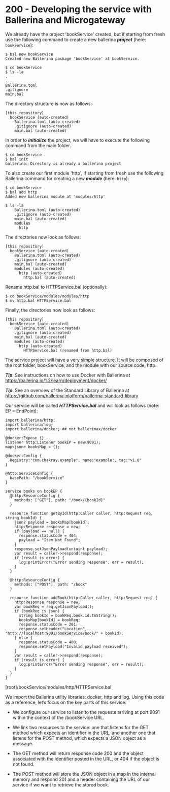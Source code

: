 # 200 - Developing the service with Ballerina and Microgateway

We already have the project 'bookService' created, but if starting from fresh use the following command to create a new ballerina ***project*** (here: ```bookService```):

```
$ bal new bookService
Created new Ballerina package 'bookService' at bookService.
```

```
$ cd bookService
$ ls -la
.
..
Ballerina.toml
.gitignore
main.bal
```

The directory structure is now as follows:

```
[this repository]
  bookService (auto-created)
    Ballerina.toml (auto-created)
    .gitignore (auto-created)
    main.bal (auto-created)
```

In order to ***initialize*** the project, we will have to execute the following command from the main folder.

```
$ cd bookService
$ bal init
ballerina: Directory is already a ballerina project
```

To also create our first module 'http', if starting from fresh use the following Ballerina command for creating a new ***module*** (here: ```http```):

```
$ cd bookService
$ bal add http
Added new ballerina module at 'modules/http'
```

```
$ ls -la
    Ballerina.toml (auto-created)
    .gitignore (auto-created)
    main.bal (auto-created)
    modules
      http
```

The directories now look as follows:

```
[this repository]
  bookService (auto-created)
    Ballerina.toml (auto-created)
    .gitignore (auto-created)
    main.bal (auto-created)
    modules (auto-created)
      http (auto-created)
        http.bal (auto-created)
```

Rename http.bal to HTTPService.bal (optionally):

```
$ cd bookService/modules/modules/http
$ mv http.bal HTTPService.bal
```

Finally, the directories now look as follows:

```
[this repository]
  bookService (auto-created)
    Ballerina.toml (auto-created)
    .gitignore (auto-created)
    main.bal (auto-created)
    modules (auto-created)
      http (auto-created)
        HTTPService.bal (renamed from http.bal)
```

The service project will have a very simple structure. It will be composed of the root folder, bookService, and the module with our source code, http. 

***Tip***: See instructions on how to use Docker with Ballerina at https://ballerina.io/1.2/learn/deployment/docker/

***Tip***: See an overview of the Standard Library of Ballerina at https://github.com/ballerina-platform/ballerina-standard-library

Our service will be called ***HTTPService.bal*** and will look as follows (note: EP = EndPoint):

```
import ballerina/http;
import ballerina/log;
import ballerina/docker; ## not ballerinax/docker

@docker:Expose {}
listener http:Listener bookEP = new(9091);
map<json> booksMap = {};

@docker:Config {
  Registry:"com.chakray.example", name:"example", tag:"v1.0"
}

@http:ServiceConfig {
  basePath: "/bookService"
}

service books on bookEP {
  @http:ResourceConfig {
    methods: ["GET"], path: "/book/{bookId}"
  }

  resource function getById(http:Caller caller, http:Request req, string bookId) {
    json? payload = booksMap[bookId];
    http:Response response = new;
    if (payload == null) {
      response.statusCode = 404;
      payload = "Item Not Found";
    }
    response.setJsonPayload(untaint payload);
    var result = caller->respond(response);
    if (result is error) {
      log:printError("Error sending response", err = result);
    }
  }
  
  @http:ResourceConfig {
    methods: ["POST"], path: "/book"
  }

  resource function addBook(http:Caller caller, http:Request req) {
    http:Response response = new;
    var bookReq = req.getJsonPayload();
    if (bookReq is json) {
      string bookId = bookReq.book.id.toString();
      booksMap[bookId] = bookReq;
      response.statusCode = 201;
      response.setHeader("Location", "http://localhost:9091/bookService/book/" + bookId);
    } else {
      response.statusCode = 400;
      response.setPayload("Invalid payload received");
    }
    var result = caller->respond(response);
    if (result is error) {
      log:printError("Error sending response", err = result);
    }
  }
}
```
[root]/bookService/modules/http/HTTPService.bal

We import the Ballerina utility libraries: docker, http and log. Using this code as a reference, let’s focus on the key parts of this service:

- We configure our service to listen to the requests arriving at port 9091 within the context of the /bookService URL.

- We link two resources to the service: one that listens for the GET method which expects an identifier in the URL, and another one that listens for the POST method, which expects a JSON object as a message.

- The GET method will return response code 200 and the object associated with the identifier posted in the URL, or 404 if the object is not found.

- The POST method will store the JSON object in a map in the internal memory and respond 201 and a header containing the URL of our service if we want to retrieve the stored book.



